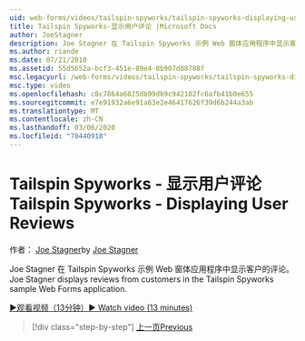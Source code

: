 ```yaml
---
uid: web-forms/videos/tailspin-spyworks/tailspin-spyworks-displaying-user-reviews
title: Tailspin Spyworks-显示用户评论 |Microsoft Docs
author: JoeStagner
description: Joe Stagner 在 Tailspin Spyworks 示例 Web 窗体应用程序中显示客户的评论。
ms.author: riande
ms.date: 07/21/2010
ms.assetid: 55d5652a-bcf3-451e-89e4-8b907d88708f
msc.legacyurl: /web-forms/videos/tailspin-spyworks/tailspin-spyworks-displaying-user-reviews
msc.type: video
ms.openlocfilehash: c8c7864a6825db99db9c942102fc6afb41b0e655
ms.sourcegitcommit: e7e91932a6e91a63e2e46417626f39d6b244a3ab
ms.translationtype: MT
ms.contentlocale: zh-CN
ms.lasthandoff: 03/06/2020
ms.locfileid: "78440918"
---
```

# <a name="tailspin-spyworks---displaying-user-reviews"></a><span data-ttu-id="e6678-103">Tailspin Spyworks - 显示用户评论</span><span class="sxs-lookup"><span data-stu-id="e6678-103">Tailspin Spyworks - Displaying User Reviews</span></span>

<span data-ttu-id="e6678-104">作者： [Joe Stagner](https://github.com/JoeStagner)</span><span class="sxs-lookup"><span data-stu-id="e6678-104">by [Joe Stagner](https://github.com/JoeStagner)</span></span>

<span data-ttu-id="e6678-105">Joe Stagner 在 Tailspin Spyworks 示例 Web 窗体应用程序中显示客户的评论。</span><span class="sxs-lookup"><span data-stu-id="e6678-105">Joe Stagner displays reviews from customers in the Tailspin Spyworks sample Web Forms application.</span></span>

[<span data-ttu-id="e6678-106">&#9654;观看视频（13分钟）</span><span class="sxs-lookup"><span data-stu-id="e6678-106">&#9654; Watch video (13 minutes)</span></span>](https://channel9.msdn.com/Blogs/ASP-NET-Site-Videos/tailspin-spyworks-displaying-user-reviews)

> [!div class="step-by-step"]
> [<span data-ttu-id="e6678-107">上一页</span><span class="sxs-lookup"><span data-stu-id="e6678-107">Previous</span></span>](tailspin-spyworks-adding-user-product-reviews.md)
